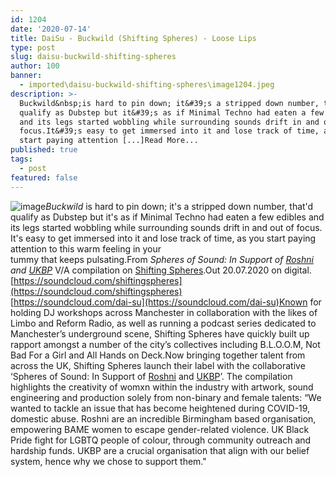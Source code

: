 ```yaml
---
id: 1204
date: '2020-07-14'
title: DaiSu - Buckwild (Shifting Spheres) - Loose Lips
type: post
slug: daisu-buckwild-shifting-spheres
author: 100
banner:
  - imported\daisu-buckwild-shifting-spheres\image1204.jpeg
description: >-
  Buckwild&nbsp;is hard to pin down; it&#39;s a stripped down number, that&#39;d
  qualify as Dubstep but it&#39;s as if Minimal Techno had eaten a few edibles
  and its legs started wobbling while surrounding sounds drift in and out of
  focus.It&#39;s easy to get immersed into it and lose track of time, as you
  start paying attention [...]Read More...
published: true
tags:
  - post
featured: false
---
```

![image](../imported\daisu-buckwild-shifting-spheres\image1204.jpeg)_Buckwild_ is hard to pin down; it's a stripped down number, that'd qualify as Dubstep but it's as if Minimal Techno had eaten a few edibles and its legs started wobbling while surrounding sounds drift in and out of focus.  
It's easy to get immersed into it and lose track of time, as you start paying attention to this warm feeling in your  
tummy that keeps pulsating.From _Spheres of Sound: In Support of [Roshni](https://www.roshnibirmingham.org.uk/) and [UKBP](https://www.ukblackpride.org.uk/meet-the-team)_ V/A compilation on [Shifting Spheres](https://www.facebook.com/shiftingspheres).Out 20.07.2020 on digital.[https://soundcloud.com/shiftingspheres](https://soundcloud.com/shiftingspheres)  
[](https://soundcloud.com/dai-su)[https://soundcloud.com/dai-su](https://soundcloud.com/dai-su)Known for holding DJ workshops across Manchester in collaboration with the likes of Limbo and Reform Radio, as well as running a podcast series dedicated to Manchester’s underground scene, Shifting Spheres have quickly built up rapport amongst a number of the city’s collectives including B.L.O.O.M, Not Bad For a Girl and All Hands on Deck.Now bringing together talent from across the UK, Shifting Spheres launch their label with the collaborative ‘Spheres of Sound: In Support of [Roshni](https://www.roshnibirmingham.org.uk/) and [UKBP](https://www.ukblackpride.org.uk/meet-the-team)’. The compilation highlights the creativity of womxn within the industry with artwork, sound engineering and production solely from non-binary and female talents: “We wanted to tackle an issue that has become heightened during COVID-19, domestic abuse. Roshni are an incredible Birmingham based organisation, empowering BAME women to escape gender-related violence. UK Black Pride fight for LGBTQ people of colour, through community outreach and hardship funds. UKBP are a crucial organisation that align with our belief system, hence why we chose to support them."